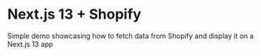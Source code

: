 # Next.js 13 + Shopify

Simple demo showcasing how to fetch data from Shopify and display it on a Next.js 13 app
